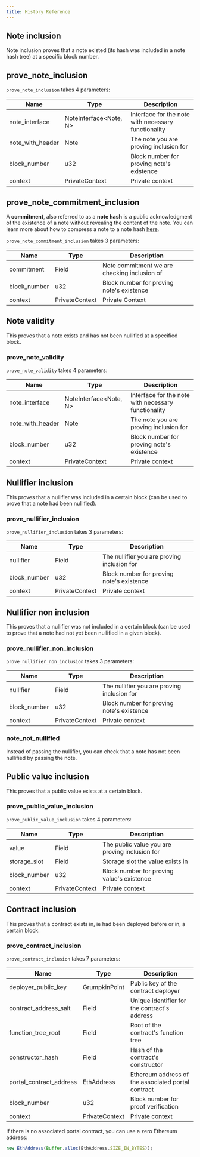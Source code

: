 ```yaml
---
title: History Reference
---
```


<!-- Note: This will soon be moved into an Aztec.nr reference category under Aztec.nr smart contracts -->

## Note inclusion 

Note inclusion proves that a note existed (its hash was included in a note hash tree) at a specific block number.

## prove_note_inclusion

`prove_note_inclusion` takes 4 parameters:

| Name            | Type                   | Description                                         |
|-----------------|------------------------|-----------------------------------------------------|
| note_interface  | NoteInterface<Note, N> | Interface for the note with necessary functionality|
| note_with_header| Note                   | The note you are proving inclusion for             |
| block_number    | u32                    | Block number for proving note's existence           |
| context         | PrivateContext         | Private context     |

## prove_note_commitment_inclusion

A **commitment**, also referred to as a **note hash** is a public acknowledgment of the existence of a note without revealing the content of the note. You can learn more about how to compress a note to a note hash [here](../../../../learn/concepts/storage/trees/main.md#example-note).

`prove_note_commitment_inclusion` takes 3 parameters:

| Name            | Type                   | Description                                         |
|-----------------|------------------------|-----------------------------------------------------|
| commitment  | Field | Note commitment we are checking inclusion of |   
| block_number    | u32                    | Block number for proving note's existence           |
| context| PrivateContext                   | Private Context |    

## Note validity

This proves that a note exists and has not been nullified at a specified block.

### prove_note_validity

`prove_note_validity` takes 4 parameters:

| Name            | Type                   | Description                                         |
|-----------------|------------------------|-----------------------------------------------------|
| note_interface  | NoteInterface<Note, N> | Interface for the note with necessary functionality|
| note_with_header| Note                   | The note you are proving inclusion for             |
| block_number    | u32                    | Block number for proving note's existence           |
| context         | PrivateContext         | Private context     |

## Nullifier inclusion

This proves that a nullifier was included in a certain block (can be used to prove that a note had been nullified). 

### prove_nullifier_inclusion

`prove_nullifier_inclusion` takes 3 parameters:

| Name            | Type                   | Description                                         |
|-----------------|------------------------|-----------------------------------------------------|
| nullifier | Field                   | The nullifier you are proving inclusion for             |
| block_number    | u32                    | Block number for proving note's existence           |
| context         | PrivateContext         | Private context     |

## Nullifier non inclusion

This proves that a nullifier was not included in a certain block (can be used to prove that a note had not yet been nullified in a given block).

### prove_nullifier_non_inclusion

`prove_nullifier_non_inclusion` takes 3 parameters:

| Name            | Type                   | Description                                         |
|-----------------|------------------------|-----------------------------------------------------|
| nullifier | Field                   | The nullifier you are proving inclusion for             |
| block_number    | u32                    | Block number for proving note's existence           |
| context         | PrivateContext         | Private context     |
                           
 
### note_not_nullified

Instead of passing the nullifier, you can check that a note has not been nullified by passing the note.

## Public value inclusion

This proves that a public value exists at a certain block.

### prove_public_value_inclusion

`prove_public_value_inclusion` takes 4 parameters:

| Name            | Type                   | Description                                         |
|-----------------|------------------------|-----------------------------------------------------|
| value | Field                   | The public value you are proving inclusion for             |
| storage_slot    | Field                    | Storage slot the value exists in          |
| block_number         | u32         | Block number for proving value's existence     |
| context         | PrivateContext         | Private context     |

## Contract inclusion

This proves that a contract exists in, ie had been deployed before or in, a certain block.

### prove_contract_inclusion

`prove_contract_inclusion` takes 7 parameters:

| Name                      | Type            | Description                                           |
|---------------------------|-----------------|-------------------------------------------------------|
| deployer_public_key       | GrumpkinPoint   | Public key of the contract deployer                   |
| contract_address_salt     | Field           | Unique identifier for the contract's address          |
| function_tree_root        | Field           | Root of the contract's function tree                  |
| constructor_hash          | Field           | Hash of the contract's constructor                    |
| portal_contract_address   | EthAddress      | Ethereum address of the associated portal contract             |
| block_number              | u32             | Block number for proof verification                   |
| context                   | PrivateContext  | Private context                    |

If there is no associated portal contract, you can use a zero Ethereum address:

```ts
new EthAddress(Buffer.alloc(EthAddress.SIZE_IN_BYTES));
```
